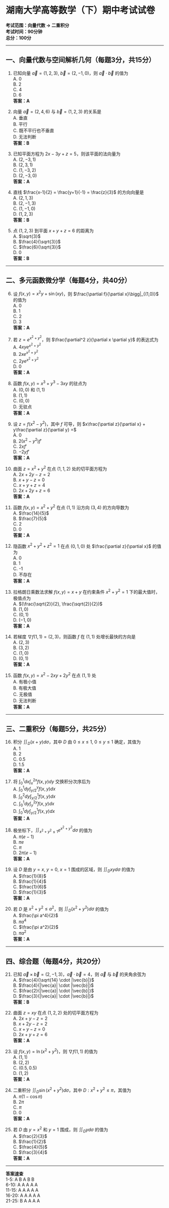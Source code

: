 # 湖南大学高等数学（下）期中考试试卷  
**考试范围：向量代数 → 二重积分**  
**考试时间：90分钟**  
**总分：100分**  

---

## 一、向量代数与空间解析几何（每题3分，共15分）

1. 已知向量 $\vec{a} = (1,2,3)$, $\vec{b} = (2,-1,0)$，则 $\vec{a} \cdot \vec{b}$ 的值为  
   A. 0  
   B. 2  
   C. 4  
   D. 6  
   **答案：A**

2. 向量 $\vec{a} = (2,4,6)$ 与 $\vec{b} = (1,2,3)$ 的关系是  
   A. 垂直  
   B. 平行  
   C. 既不平行也不垂直  
   D. 无法判断  
   **答案：B**

3. 已知平面方程为 $2x - 3y + z = 5$，则该平面的法向量为  
   A. $(2, -3, 1)$  
   B. $(2, 3, 1)$  
   C. $(1, -3, 2)$  
   D. $(2, -3, 0)$  
   **答案：A**

4. 直线 $\frac{x-1}{2} = \frac{y+1}{-1} = \frac{z}{3}$ 的方向向量是  
   A. $(2,1,3)$  
   B. $(2,-1,3)$  
   C. $(1,-1,0)$  
   D. $(1,2,3)$  
   **答案：B**

5. 点 $(1,2,3)$ 到平面 $x + y + z = 6$ 的距离为  
   A. $\sqrt{3}$  
   B. $\frac{4}{\sqrt{3}}$  
   C. $\frac{6}{\sqrt{3}}$  
   D. 0  
   **答案：B**

---

## 二、多元函数微分学（每题4分，共40分）

6. 设 $f(x,y) = x^2 y + \sin(xy)$，则 $\frac{\partial f}{\partial x}\bigg|_{(1,0)}$ 的值为  
   A. 0  
   B. 1  
   C. 2  
   D. 3  
   **答案：A**

7. 若 $z = e^{x^2 + y^2}$，则 $\frac{\partial^2 z}{\partial x \partial y}$ 的表达式为  
   A. $4xy e^{x^2 + y^2}$  
   B. $2x e^{x^2 + y^2}$  
   C. $2y e^{x^2 + y^2}$  
   D. $0$  
   **答案：A**

8. 函数 $f(x,y) = x^3 + y^3 - 3xy$ 的驻点为  
   A. $(0,0)$ 和 $(1,1)$  
   B. $(1,1)$  
   C. $(0,0)$  
   D. 无驻点  
   **答案：A**

9. 设 $z = f(x^2 - y^2)$，其中 $f$ 可导，则 $x\frac{\partial z}{\partial x} + y\frac{\partial z}{\partial y} =$  
   A. $0$  
   B. $2(x^2 - y^2)f'$  
   C. $2x f'$  
   D. $-2y f'$  
   **答案：A**

10. 曲面 $z = x^2 + y^2$ 在点 $(1,1,2)$ 处的切平面方程为  
    A. $2x + 2y - z = 2$  
    B. $x + y - z = 0$  
    C. $x + y + z = 4$  
    D. $2x + 2y + z = 6$  
    **答案：A**

11. 函数 $f(x,y) = x^2 + y^2$ 在点 $(1,1)$ 沿方向 $(3,4)$ 的方向导数为  
    A. $\frac{14}{5}$  
    B. $\frac{7}{5}$  
    C. $2$  
    D. $0$  
    **答案：A**

12. 隐函数 $x^2 + y^2 + z^2 = 1$ 在点 $(0,1,0)$ 处 $\frac{\partial z}{\partial x}$ 的值为  
    A. 0  
    B. 1  
    C. -1  
    D. 不存在  
    **答案：A**

13. 拉格朗日乘数法求解 $f(x,y) = x + y$ 在约束条件 $x^2 + y^2 = 1$ 下的最大值时，极值点为  
    A. $(\frac{\sqrt{2}}{2}, \frac{\sqrt{2}}{2})$  
    B. $(1,0)$  
    C. $(0,1)$  
    D. $(-1,0)$  
    **答案：A**

14. 若梯度 $\nabla f(1,1) = (2,3)$，则函数 $f$ 在 $(1,1)$ 处增长最快的方向是  
    A. $(2,3)$  
    B. $(3,2)$  
    C. $(1,0)$  
    D. $(0,1)$  
    **答案：A**

15. 函数 $f(x,y) = x^2 - 2xy + 2y^2$ 在点 $(1,1)$ 处  
    A. 有极小值  
    B. 有极大值  
    C. 无极值  
    D. 无法判断  
    **答案：A**

---

## 三、二重积分（每题5分，共25分）

16. 积分 $\iint_D (x + y) d\sigma$，其中 $D$ 由 $0 \leq x \leq 1$, $0 \leq y \leq 1$ 确定，其值为  
    A. 1  
    B. 2  
    C. 0.5  
    D. 1.5  
    **答案：A**

17. 将 $\int_0^1 dx \int_x^{2x} f(x,y) dy$ 交换积分次序后为  
    A. $\int_0^1 dy \int_{y/2}^y f(x,y) dx$  
    B. $\int_0^2 dy \int_{y/2}^1 f(x,y) dx$  
    C. $\int_0^1 dy \int_{y}^{2y} f(x,y) dx$  
    D. $\int_0^1 dy \int_{y/2}^{1} f(x,y) dx$  
    **答案：A**

18. 极坐标下，$\iint_{x^2 + y^2 \leq 1} e^{x^2 + y^2} d\sigma$ 的值为  
    A. $\pi(e - 1)$  
    B. $\pi e$  
    C. $\pi$  
    D. $2\pi(e - 1)$  
    **答案：A**

19. 设 $D$ 是由 $y = x$, $y = 0$, $x = 1$ 围成的区域，则 $\iint_D xy d\sigma$ 的值为  
    A. $\frac{1}{8}$  
    B. $\frac{1}{4}$  
    C. $\frac{1}{6}$  
    D. $\frac{1}{3}$  
    **答案：A**

20. 若 $D$ 是 $x^2 + y^2 \leq a^2$，则 $\iint_D (x^2 + y^2) d\sigma$ 的值为  
    A. $\frac{\pi a^4}{2}$  
    B. $\pi a^4$  
    C. $\frac{\pi a^2}{2}$  
    D. $\pi a^2$  
    **答案：A**

---

## 四、综合题（每题4分，共20分）

21. 已知 $\vec{a} \times \vec{b} = (2, -1, 3)$，$\vec{a} \cdot \vec{b} = 4$，则 $\vec{a}$ 与 $\vec{b}$ 的夹角余弦为  
    A. $\frac{4}{\sqrt{14} \cdot |\vec{b}|}$  
    B. $\frac{4}{|\vec{a}| \cdot |\vec{b}|}$  
    C. $\frac{2}{|\vec{a}| \cdot |\vec{b}|}$  
    D. $\frac{3}{|\vec{a}| \cdot |\vec{b}|}$  
    **答案：B**

22. 曲面 $z = xy$ 在点 $(1,2,2)$ 处的切平面方程为  
    A. $2x + y - z = 2$  
    B. $x + 2y - z = 2$  
    C. $x + y - z = 0$  
    D. $2x + y + z = 6$  
    **答案：A**

23. 设 $f(x,y) = \ln(x^2 + y^2)$，则 $\nabla f(1,1)$ 的值为  
    A. $(1,1)$  
    B. $(2,2)$  
    C. $(0.5,0.5)$  
    D. $(1,2)$  
    **答案：A**

24. 二重积分 $\iint_D \sin(x^2 + y^2) d\sigma$，其中 $D: x^2 + y^2 \leq \pi$，其值为  
    A. $\pi(1 - \cos\pi)$  
    B. $2\pi$  
    C. $\pi$  
    D. 0  
    **答案：A**

25. 若 $D$ 由 $y = x^2$ 和 $y = 1$ 围成，则 $\iint_D y d\sigma$ 的值为  
    A. $\frac{2}{3}$  
    B. $\frac{1}{2}$  
    C. $\frac{4}{5}$  
    D. $\frac{3}{4}$  
    **答案：A**

---

**答案速查**  
1-5: A B A B B  
6-10: A A A A A  
11-15: A A A A A  
16-20: A A A A A  
21-25: B A A A A  